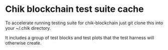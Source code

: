 # Chik blockchain test suite cache

To accelerate running testing suite for chik-blockchain just git clone this
into your ~/.chik directory.

It includes a group of test blocks and test plots that the test harness will
otherwise create.
